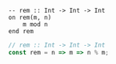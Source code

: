 ```applescript
-- rem :: Int -> Int -> Int
on rem(m, n)
    m mod n
end rem
```


```javascript
// rem :: Int -> Int -> Int
const rem = n => m => n % m;
```